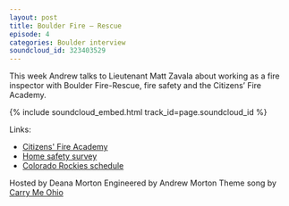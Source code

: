 ```yaml
---
layout: post
title: Boulder Fire – Rescue
episode: 4
categories: Boulder interview
soundcloud_id: 323403529
---
```


This week Andrew talks to Lieutenant Matt Zavala about working as a fire inspector with Boulder Fire-Rescue, fire safety and the Citizens’ Fire Academy.

{% include soundcloud_embed.html track_id=page.soundcloud_id %}

Links:

* [Citizens' Fire Academy](https://bouldercolorado.gov/fire-rescue/citizens-fire-academy)
* [Home safety survey](https://bouldercolorado.gov/fire-rescue/home-safety-check)
* [Colorado Rockies schedule](http://colorado.rockies.mlb.com/schedule/index.jsp?c_id=col)

Hosted by Deana Morton
Engineered by Andrew Morton
Theme song by [Carry Me Ohio](https://www.carrymeohio.com)
